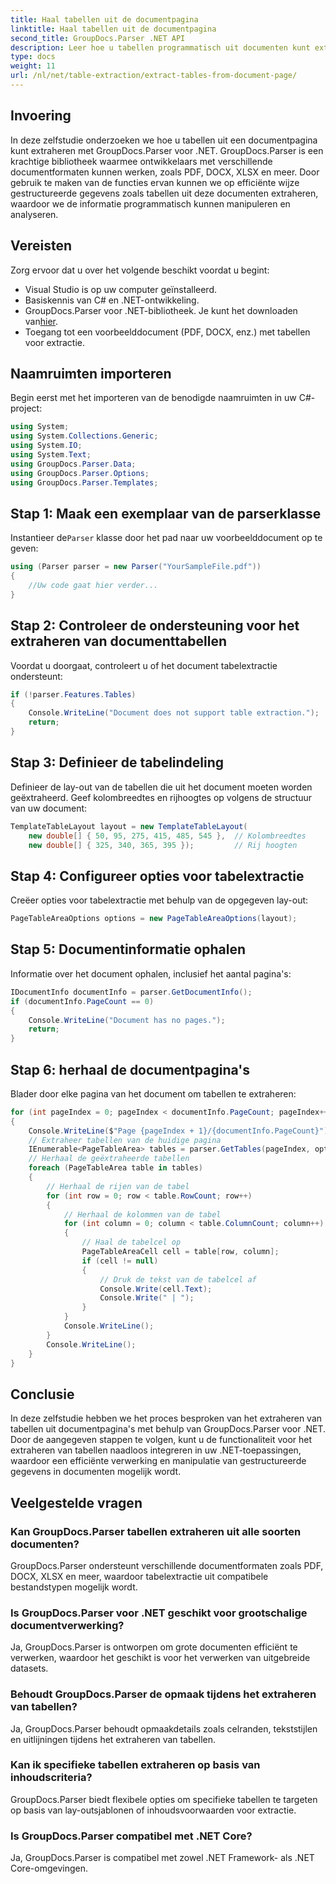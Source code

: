 ```yaml
---
title: Haal tabellen uit de documentpagina
linktitle: Haal tabellen uit de documentpagina
second_title: GroupDocs.Parser .NET API
description: Leer hoe u tabellen programmatisch uit documenten kunt extraheren met GroupDocs.Parser voor .NET. Deze uitgebreide tutorial biedt stapsgewijze begeleiding.
type: docs
weight: 11
url: /nl/net/table-extraction/extract-tables-from-document-page/
---
```

## Invoering
In deze zelfstudie onderzoeken we hoe u tabellen uit een documentpagina kunt extraheren met GroupDocs.Parser voor .NET. GroupDocs.Parser is een krachtige bibliotheek waarmee ontwikkelaars met verschillende documentformaten kunnen werken, zoals PDF, DOCX, XLSX en meer. Door gebruik te maken van de functies ervan kunnen we op efficiënte wijze gestructureerde gegevens zoals tabellen uit deze documenten extraheren, waardoor we de informatie programmatisch kunnen manipuleren en analyseren.
## Vereisten
Zorg ervoor dat u over het volgende beschikt voordat u begint:
- Visual Studio is op uw computer geïnstalleerd.
- Basiskennis van C# en .NET-ontwikkeling.
-  GroupDocs.Parser voor .NET-bibliotheek. Je kunt het downloaden van[hier](https://releases.groupdocs.com/parser/net/).
- Toegang tot een voorbeelddocument (PDF, DOCX, enz.) met tabellen voor extractie.

## Naamruimten importeren
Begin eerst met het importeren van de benodigde naamruimten in uw C#-project:
```csharp
using System;
using System.Collections.Generic;
using System.IO;
using System.Text;
using GroupDocs.Parser.Data;
using GroupDocs.Parser.Options;
using GroupDocs.Parser.Templates;
```
## Stap 1: Maak een exemplaar van de parserklasse
 Instantieer de`Parser` klasse door het pad naar uw voorbeelddocument op te geven:
```csharp
using (Parser parser = new Parser("YourSampleFile.pdf"))
{
    //Uw code gaat hier verder...
}
```
## Stap 2: Controleer de ondersteuning voor het extraheren van documenttabellen
Voordat u doorgaat, controleert u of het document tabelextractie ondersteunt:
```csharp
if (!parser.Features.Tables)
{
    Console.WriteLine("Document does not support table extraction.");
    return;
}
```
## Stap 3: Definieer de tabelindeling
Definieer de lay-out van de tabellen die uit het document moeten worden geëxtraheerd. Geef kolombreedtes en rijhoogtes op volgens de structuur van uw document:
```csharp
TemplateTableLayout layout = new TemplateTableLayout(
    new double[] { 50, 95, 275, 415, 485, 545 },  // Kolombreedtes
    new double[] { 325, 340, 365, 395 });         // Rij hoogten
```
## Stap 4: Configureer opties voor tabelextractie
Creëer opties voor tabelextractie met behulp van de opgegeven lay-out:
```csharp
PageTableAreaOptions options = new PageTableAreaOptions(layout);
```
## Stap 5: Documentinformatie ophalen
Informatie over het document ophalen, inclusief het aantal pagina's:
```csharp
IDocumentInfo documentInfo = parser.GetDocumentInfo();
if (documentInfo.PageCount == 0)
{
    Console.WriteLine("Document has no pages.");
    return;
}
```
## Stap 6: herhaal de documentpagina's
Blader door elke pagina van het document om tabellen te extraheren:
```csharp
for (int pageIndex = 0; pageIndex < documentInfo.PageCount; pageIndex++)
{
    Console.WriteLine($"Page {pageIndex + 1}/{documentInfo.PageCount}");
    // Extraheer tabellen van de huidige pagina
    IEnumerable<PageTableArea> tables = parser.GetTables(pageIndex, options);
    // Herhaal de geëxtraheerde tabellen
    foreach (PageTableArea table in tables)
    {
        // Herhaal de rijen van de tabel
        for (int row = 0; row < table.RowCount; row++)
        {
            // Herhaal de kolommen van de tabel
            for (int column = 0; column < table.ColumnCount; column++)
            {
                // Haal de tabelcel op
                PageTableAreaCell cell = table[row, column];
                if (cell != null)
                {
                    // Druk de tekst van de tabelcel af
                    Console.Write(cell.Text);
                    Console.Write(" | ");
                }
            }
            Console.WriteLine();
        }
        Console.WriteLine();
    }
}
```

## Conclusie
In deze zelfstudie hebben we het proces besproken van het extraheren van tabellen uit documentpagina's met behulp van GroupDocs.Parser voor .NET. Door de aangegeven stappen te volgen, kunt u de functionaliteit voor het extraheren van tabellen naadloos integreren in uw .NET-toepassingen, waardoor een efficiënte verwerking en manipulatie van gestructureerde gegevens in documenten mogelijk wordt.

## Veelgestelde vragen
### Kan GroupDocs.Parser tabellen extraheren uit alle soorten documenten?
GroupDocs.Parser ondersteunt verschillende documentformaten zoals PDF, DOCX, XLSX en meer, waardoor tabelextractie uit compatibele bestandstypen mogelijk wordt.
### Is GroupDocs.Parser voor .NET geschikt voor grootschalige documentverwerking?
Ja, GroupDocs.Parser is ontworpen om grote documenten efficiënt te verwerken, waardoor het geschikt is voor het verwerken van uitgebreide datasets.
### Behoudt GroupDocs.Parser de opmaak tijdens het extraheren van tabellen?
Ja, GroupDocs.Parser behoudt opmaakdetails zoals celranden, tekststijlen en uitlijningen tijdens het extraheren van tabellen.
### Kan ik specifieke tabellen extraheren op basis van inhoudscriteria?
GroupDocs.Parser biedt flexibele opties om specifieke tabellen te targeten op basis van lay-outsjablonen of inhoudsvoorwaarden voor extractie.
### Is GroupDocs.Parser compatibel met .NET Core?
Ja, GroupDocs.Parser is compatibel met zowel .NET Framework- als .NET Core-omgevingen.